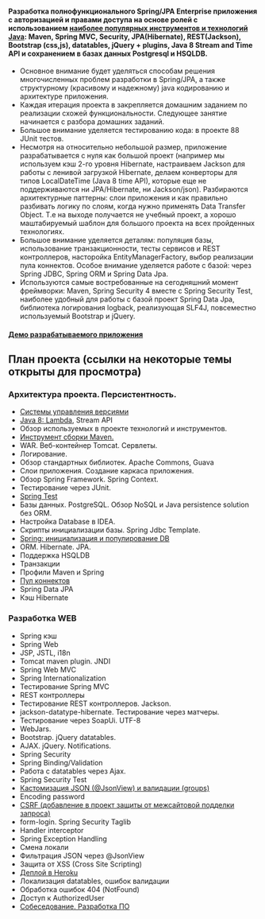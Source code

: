 #### Разработка полнофункционального Spring/JPA Enterprise приложения c авторизацией и правами доступа на основе ролей с использованием <a href="https://zeroturnaround.com/rebellabs/java-tools-and-technologies-landscape-2016/" target="_blank">наиболее популярных инструментов и технологий Java</a>: Maven, Spring MVC, Security, JPA(Hibernate), REST(Jackson), Bootstrap (css,js), datatables, jQuery + plugins, Java 8 Stream and Time API и сохранением в базах данных Postgresql и HSQLDB.

-  Основное внимание будет уделяться способам решения многочисленных проблем разработки в Spring/JPA, а также структурному (красивому и надежному) java кодированию и архитектуре приложения.
-  Каждая итерация проекта в закрепляется домашним заданием по реализации схожей функциональности. Следующее занятие начинается с разбора домашних заданий.
-  Большое внимание уделяется тестированию кода: в проекте 88 JUnit тестов.
-  Несмотря на относительно небольшой размер, приложение разрабатывается с нуля как большой проект (например мы используем кэш 2-го уровня Hibernate, настраиваем Jackson для работы с ленивой загрузкой
Hibernate, делаем конверторы для типов LocalDateTime (Java 8 time API), которые еще не поддерживаются ни JPA/Hibernate, ни Jackson/json).
            Разбираются архитектурные паттерны: слои приложения и как правильно разбивать логику по слоям, когда нужно применять Data Transfer Object.
            Т.е на выходе получается не учебный проект, а хорошо маштабируемый шаблон для большого проекта на всех пройденных технологиях.
-   Большое внимание уделяется деталям: популяция базы, использование транзакционности, тесты сервисов и REST
            контроллеров, насторойка EntityManagerFactory,
            выбор реализации пула коннектов. Особое внимание уделяется работе с базой: через Spring JDBC, Spring ORM и
            Spring Data Jpa.
-   Используются самые востребованные на сегодняшний момент фреймворки: Maven, Spring Security 4
            вместе с Spring Security Test, наиболее удобный для работы с базой проект Spring Data Jpa, библиотека логирования logback, реализующая SLF4J, повсеместно используемый Bootstrap и jQuery.

#### <a href="http://topjava.herokuapp.com/" target=_blank>Демо разрабатываемого приложения</a>

## План проекта (ссылки на некоторые темы открыты для просмотра)
### Архитектура проекта. Персистентность.
-  <a href="https://drive.google.com/file/d/0B9Ye2auQ_NsFSUNrdVc0bDZuX2s">Системы управления версиями</a>
-  <a href="http://www.youtube.com/watch?v=_PDIVhEs6TM">Java 8: Lambda</a>, Stream API
-  Обзор используемых в проекте технологий и инструментов.
-  <a href="https://drive.google.com/open?id=0B9Ye2auQ_NsFSlZMTXBJRXJpakU">Инструмент сборки Maven.</a>
-  WAR. Веб-контейнер Tomcat. Сервлеты.
-  Логирование.
-  Обзор стандартных библиотек. Apache Commons, Guava
-  Слои приложения. Создание каркаса приложения.
-  Обзор Spring Framework. Spring Context.
-  Тестирование через JUnit.
-  <a href="https://drive.google.com/file/d/0B9Ye2auQ_NsFai1veG9qaFZlZ2s/view">Spring Test</a>
-  Базы данных. PostgreSQL. Обзор NoSQL и Java persistence solution без ORM.
-  Настройка Database в IDEA.
-  Скрипты инициализации базы. Spring Jdbc Template.
-  <a href="https://drive.google.com/file/d/0B9Ye2auQ_NsFU0Z2R190eDllYmM/view">Spring: инициализация и популирование DB</a>
-  ORM. Hibernate. JPA.
-  Поддержка HSQLDB
-  Транзакции
-  Профили Maven и Spring
-  <a href="https://drive.google.com/open?id=0B9Ye2auQ_NsFTWJOdHduOWtNcTA">Пул коннектов</a>
-  Spring Data JPA
-  Кэш Hibernate

### Разработка WEB
-  Spring кэш
-  Spring Web
-  JSP, JSTL, i18n
-  Tomcat maven plugin. JNDI
-  Spring Web MVC
-  Spring Internationalization
-  Тестирование Spring MVC
-  REST контроллеры
-  Тестирование REST контроллеров. Jackson.
-  jackson-datatype-hibernate. Тестирование через матчеры.
-  Тестирование через SoapUi. UTF-8
-  WebJars.
-  Bootstrap. jQuery datatables.
-  AJAX. jQuery. Notifications.
-  Spring Security
-  Spring Binding/Validation
-  Работа с datatables через Ajax.
-  Spring Security Test
- [Кастомизация JSON (@JsonView) и валидации (groups)](https://drive.google.com/open?id=0B9Ye2auQ_NsFRTFsTjVHR2dXczA)
-  Encoding password
-  <a href="https://drive.google.com/file/d/0B9Ye2auQ_NsFNDlPZGdUNThzNUU/view">CSRF (добавление в проект защиты от межсайтовой подделки запроса)</a>
-  form-login. Spring Security Taglib
-  Handler interceptor
-  Spring Exception Handling
-  Смена локали
-  Фильтрация JSON через @JsonView
-  Защита от XSS (Cross Site Scripting)
-  <a href="https://drive.google.com/open?id=0B9Ye2auQ_NsFZkpVM19QWFBOQ2c">Деплой в Heroku</a>
-  Локализация datatables, ошибок валидации
-  Обработка ошибок 404 (NotFound)
-  Доступ к AuthorizedUser
-  <a href="https://drive.google.com/open?id=0B9Ye2auQ_NsFNUpzYW1nLUZTaXM">Собеседование. Разработка ПО</a>

